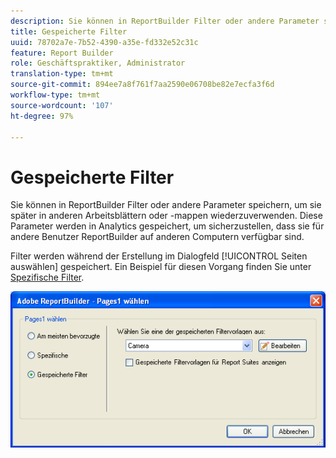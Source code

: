```yaml
---
description: Sie können in ReportBuilder Filter oder andere Parameter speichern, um sie später in anderen Arbeitsblättern oder -mappen wiederzuverwenden. Diese Parameter werden in Analytics gespeichert, um sicherzustellen, dass sie für andere Benutzer ReportBuilder auf anderen Computern verfügbar sind.
title: Gespeicherte Filter
uuid: 78702a7e-7b52-4390-a35e-fd332e52c31c
feature: Report Builder
role: Geschäftspraktiker, Administrator
translation-type: tm+mt
source-git-commit: 894ee7a8f761f7aa2590e06708be82e7ecfa3f6d
workflow-type: tm+mt
source-wordcount: '107'
ht-degree: 97%

---
```



# Gespeicherte Filter

Sie können in ReportBuilder Filter oder andere Parameter speichern, um sie später in anderen Arbeitsblättern oder -mappen wiederzuverwenden. Diese Parameter werden in Analytics gespeichert, um sicherzustellen, dass sie für andere Benutzer ReportBuilder auf anderen Computern verfügbar sind.

Filter werden während der Erstellung im Dialogfeld [!UICONTROL Seiten auswählen] gespeichert. Ein Beispiel für diesen Vorgang finden Sie unter [Spezifische Filter](/help/analyze/report-builder/layout/c-filter-dimensions/t-specific-filters.md).

![](assets/choose_page_saved.png)

